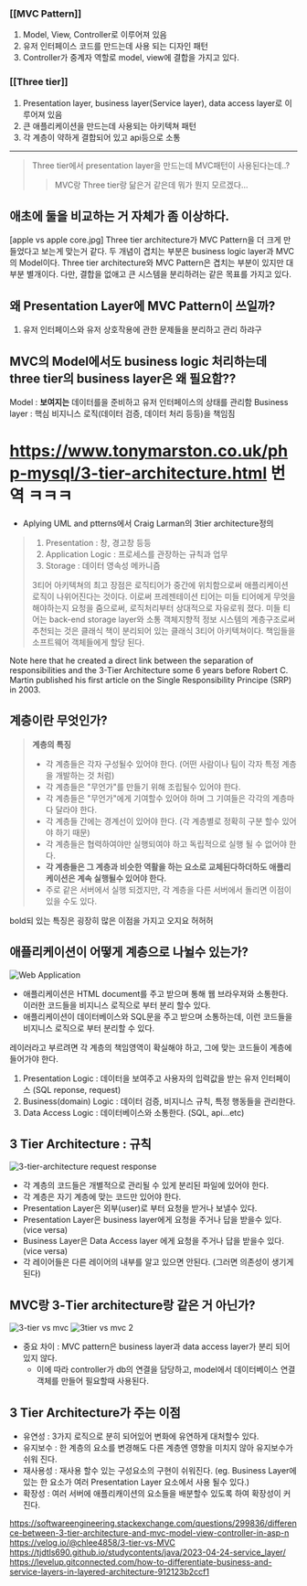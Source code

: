 ### [[MVC Pattern]] 
1. Model, View, Controller로 이루어져 있음
2. 유저 인터페이스 코드를 만드는데 사용 되는 디자인 패턴
3. Controller가 중계자 역할로 model, view에 결합을 가지고 있다.

### [[Three tier]]
1. Presentation layer, business layer(Service layer), data access layer로 이루어져 있음 
2. 큰 애플리케이션을 만드는데 사용되는 아키텍쳐 패턴
3. 각 계층이 약하게 결합되어 있고 api등으로 소통
---------
> Three tier에서 presentation layer을 만드는데 MVC패턴이 사용된다는데..?
>  > MVC랑 Three tier랑 닮은거 같은데 뭐가 뭔지 모르겠다...

애초에 둘을 비교하는 거 자체가 좀 이상하다.
-----
[apple vs apple core.jpg]
Three tier architecture가 MVC Pattern을 더 크게 만들었다고 보는게 맞는거 같다. 
두 개념이 겹치는 부분은 business logic layer과 MVC의 Model이다. 
Three tier architecture와 MVC Pattern은 겹치는 부분이 있지만 대부분 별개이다. 
다만, 결합을 없애고 큰 시스템을 분리하려는 같은 목표를 가지고 있다. 

왜 Presentation Layer에 MVC Pattern이 쓰일까?
---
1. 유저 인터페이스와 유저 상호작용에 관한 문제들을 분리하고 관리 하랴구

MVC의 Model에서도 business logic 처리하는데 three tier의 business layer은 왜 필요함??
---
Model : **보여지는** 데이터를을 준비하고 유저 인터페이스의 상태를 관리함
Business layer : 핵심 비지니스 로직(데이터 검증, 데이터 처리 등등)을 책임짐

https://www.tonymarston.co.uk/php-mysql/3-tier-architecture.html 번역 ㅋㅋㅋ
=====================================
- Aplying UML and ptterns에서 Craig Larman의 3tier architecture정의
> 1. Presentation : 창, 경고창 등등
> 2. Application Logic : 프로세스를 관장하는 규칙과 업무
> 3. Storage : 데이터 영속성 메카니즘
>
> 3티어 아키텍쳐의 최고 장점은 로직티어가 중간에 위치함으로써 애플리케이션 로직이 나위어진다는 것이다. 이로써 프레젠테이션 티어는
> 미들 티어에게 무엇을 해야하는지 요청을 줌으로써, 로직처리부터 상대적으로 자유로워 졌다. 미들 티어는 back-end storage layer와 소통
> 객체지향적 정보 시스템의 계층구조로써 추천되는 것은 클래식 책이 분리되어 있는 클래식 3티어 아키텍쳐이다. 책임들을 소프트웨어 객체들에게 할당 된다.


Note here that he created a direct link between the separation of responsibilities and the 3-Tier Architecture some 6 years before Robert C. Martin published his first article on the Single Responsibility Principe (SRP) in 2003.

계층이란 무엇인가?
-----
> **계층의 특징**
> - 각 계층들은 각자 구성될수 있어야 한다. (어떤 사람이나 팀이 각자 특정 계층을 개발하는 것 처럼)
> - 각 계층들은 "무언가"를 만들기 위해 조립될수 있어야 한다.
> - 각 계층들은 "무언가"에게 기여할수 있어야 하며 그 기여들은 각각의 계층마다 달라야 한다.
> - 각 계층들 간에는 경계선이 있어야 한다. (각 계층별로 정확히 구분 할수 있어야 하기 때문)
> - 각 계층들은 협력하여야만 실행되여야 하고 독립적으로 실행 될 수 없어야 한다.
> - **각 계층들은 그 계층과 비슷한 역활을 하는 요소로 교체된다하더하도 애플리케이션은 계속 실행될수 있어야 한다.**
> - 주로 같은 서버에서 실행 되겠지만, 각 계층을 다른 서버에서 돌리면 이점이 있을 수도 있다.

bold되 있는 특징은 굉장히 많은 이점을 가지고 오지요 허허허

애플리케이션이 어떻게 계층으로 나뉠수 있는가?
------
![Web Application](https://github.com/twkwon0417/TIL/assets/91003152/0849713b-404b-4352-993f-2546f9ea823e)
- 애플리케이션은 HTML document를 주고 받으며 통해 웹 브라우져와 소통한다. 이러한 코드들을 비지니스 로직으로 부터 분리 할수 있다.
- 애플리케이션이 데이터베이스와 SQL문을 주고 받으며 소통하는데, 이런 코드들을 비지니스 로직으로 부터 분리할 수 있다.

레이러라고 부르려면 각 계층의 책임영역이 확실해야 하고, 그에 맞는 코드들이 계층에 들어가야 한다.
1. Presentation Logic : 데이터을 보여주고 사용자의 입력값을 받는 유저 인터페이스 (SQL reponse, request)
2. Business(domain) Logic : 데이터 검증, 비지니스 규칙, 특정 행동들을 관리한다.
3. Data Access Logic : 데이터베이스와 소통한다. (SQL, api...etc)

3 Tier Architecture : 규칙
-----
![3-tier-architecture request   response](https://github.com/twkwon0417/TIL/assets/91003152/634a588d-d70b-4992-a886-9761e0371388)

- 각 계층의 코드들은 개별적으로 관리될 수 있게 분리된 파일에 있어야 한다.
- 각 계층은 자기 계층에 맞는 코드만 있어야 한다.
- Presentation Layer은 외부(user)로 부터 요청을 받거나 보낼수 있다.
- Presentation Layer은 business layer에게 요청을 주거나 답을 받을수 있다. (vice versa)
- Business Layer은 Data Access layer 에게 요청을 주거나 답을 받을수 있다. (vice versa)
- 각 레이어들은 다른 레이어의 내부를 알고 있으면 안된다. (그러면 의존성이 생기게 된다)

MVC랑 3-Tier architecture랑 같은 거 아닌가?
-----
![3-tier vs mvc](https://github.com/twkwon0417/TIL/assets/91003152/9edf9c72-560e-4ad1-9bf0-eda15bad95c8)
![3tier vs mvc 2](https://github.com/twkwon0417/TIL/assets/91003152/1d7bd41c-ab6c-4f92-a28d-dde4e8c7c861)
- 중요 차이 : MVC pattern은 business layer과 data access layer가 분리 되어 있지 않다.
  - 이에 따라 controller가 db의 연결을 담당하고, model에서 데이터베이스 연결 객체를 만들어 필요할때 사용된다. 

3 Tier Architecture가 주는 이점
-----
- 유연성 : 3가지 로직으로 분히 되어있어 변화에 유연하게 대처할수 있다.
- 유지보수 : 한 계층의 요소를 변경해도 다른 계층엔 영향을 미치지 않아 유지보수가 쉬워 진다.
- 재사용성 : 재사용 할수 있는 구성요소의 구현이 쉬워진다. (eg. Business Layer에 있는 한 요소가 여러 Presentation Layer 요소에서 사용 될수 있다.)
- 확장성 : 여러 서버에 애플리캐이션의 요소들을 배분할수 있도록 하여 확장성이 커진다. 

https://softwareengineering.stackexchange.com/questions/299836/difference-between-3-tier-architecture-and-mvc-model-view-controller-in-asp-n
https://velog.io/@chlee4858/3-tier-vs-MVC
https://tjdtls690.github.io/studycontents/java/2023-04-24-service_layer/
https://levelup.gitconnected.com/how-to-differentiate-business-and-service-layers-in-layered-architecture-912123b2ccf1
